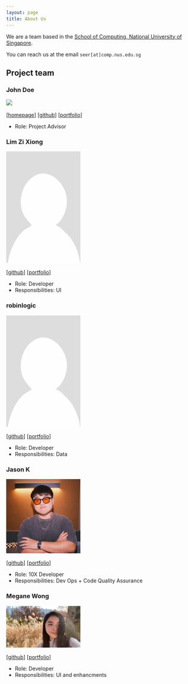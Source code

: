 ```yaml
---
layout: page
title: About Us
---
```


We are a team based in the [School of Computing, National University of Singapore](https://www.comp.nus.edu.sg).

You can reach us at the email `seer[at]comp.nus.edu.sg`

## Project team

### John Doe

<img src="images/johndoe.png" width="200px">

[[homepage](http://www.comp.nus.edu.sg/~damithch)]
[[github](https://github.com/johndoe)]
[[portfolio](team/johndoe.md)]

* Role: Project Advisor

### Lim Zi Xiong

<img src="images/lzx-999.png" width="200px">

[[github](http://github.com/lzx-999)]
[[portfolio](team/lzx-999.md)]

* Role: Developer
* Responsibilities: UI

### robinlogic

<img src="images/robinlogic.png" width="200px">

[[github](http://github.com/robinlogic)] [[portfolio](team/robinlogic.md)]

* Role: Developer
* Responsibilities: Data

### Jason K

<img src="images/k0p1-git.png" width="200px">

[[github](https://github.com/K0p1-Git)]
[[portfolio](team/k0p1-git.md)]

* Role: 10X Developer
* Responsibilities: Dev Ops + Code Quality Assurance

### Megane Wong

<img src="images/huffle-buffle.png" width="200px">

[[github](http://github.com/Huffle-Buffle)]
[[portfolio](team/huffle-buffle.md)]

* Role: Developer
* Responsibilities: UI and enhancments
